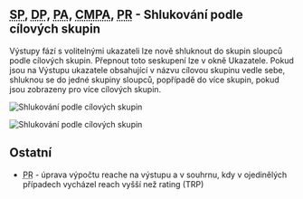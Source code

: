 ﻿---
categories: [fenix]
layout: fenix
---
## <abbr title="Strategický plán">SP</abbr>, <abbr title="Detailní plán">DP</abbr>, <abbr title="Postanalýza">PA</abbr>, <abbr title="Crossmediální postanalýza">CMPA</abbr>, <abbr title="Plán rádií">PR</abbr> - Shlukování podle cílových skupin

Výstupy fází s volitelnými ukazateli lze nově shluknout do skupin sloupců podle cílových skupin. Přepnout toto seskupení lze v okně Ukazatele. 
Pokud jsou na Výstupu ukazatele obsahující v názvu cílovou skupinu vedle sebe, shluknou se do jedné skupiny sloupců, popřípadě do více skupin, pokud jsou zobrazeny pro více cílových skupin. 
   
![Shlukování podle cílových skupin]({{site.url}}/data/shluknoutdlecilovkyvsude2.png "Shlukování podle cílových skupin")

![Shlukování podle cílových skupin]({{site.url}}/data/shluknoutdlecilovkyvsude3.png "Shlukování podle typu sloupce")
## Ostatní
<ul>
<li> <abbr title="Plán rádií">PR</abbr> - úprava výpočtu reache na výstupu a v souhrnu, kdy v ojedinělých případech vycházel reach vyšší než rating (TRP) </li>
</ul>
